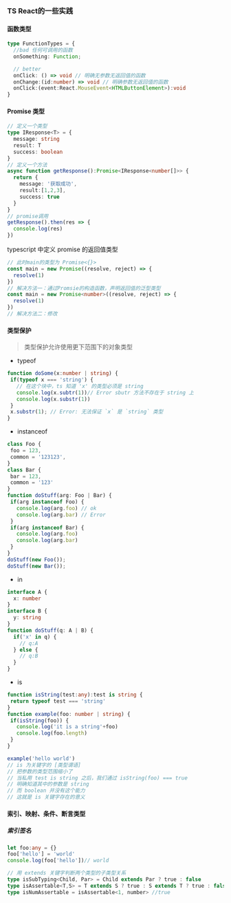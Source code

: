 <!--
 * @Author: Mia
 * @Date: 2022-01-06 17:07:30
 * @LastEditors: Mia
 * @LastEditTime: 2022-02-25 15:51:03
 * @Description: 
-->
### TS React的一些实践

#### 函数类型

```typescript
type FunctionTypes = {
  //bad 任何可调用的函数
  onSomething: Function; 

  // better
  onClick: () => void // 明确无参数无返回值的函数
  onChange:(id:number) => void // 明确参数无返回值的函数
  onClick:(event:React.MouseEvent<HTMLButtonElement>):void
}
```

#### Promise 类型
``` typescript
// 定义一个类型
type IResponse<T> = {
  message: string
  result: T
  success: boolean
}
// 定义一个方法
async function getResponse():Promise<IResponse<number[]>> {
  return {
    message: '获取成功',
    result:[1,2,3],
    success: true
  }
}
// promise调用
getResponse().then(res => {
  console.log(res)
})
```
typescript 中定义 promise 的返回值类型
```typescript
// 此时main的类型为 Promise<{}>
const main = new Promise((resolve, reject) => {
  resolve(1)
})
// 解决方法一：通过Promsie的构造函数，声明返回值的泛型类型
const main = new Promise<number>((resolve, reject) => {
  resolve(1)
})
// 解决方法二：修改
```


#### 类型保护
> 类型保护允许使用更下范围下的对象类型

 - typeof
 ```typescript
function doSome(x:number | string) {
  if(typeof x === 'string') {
    // 在这个块中，ts 知道 'x' 的类型必须是 string
    console.log(x.subtr(1))// Error sbutr 方法不存在于 string 上
    console.log(x.substr(1))
  } 
  x.substr(1); // Error: 无法保证 `x` 是 `string` 类型
}
 ```

 - instanceof
 ```typescript
class Foo {
  foo = 123,
  common = '123123',
}
class Bar {
  bar = 123,
  common = '123'
}
function doStuff(arg: Foo | Bar) {
  if(arg instanceof Foo) {
    console.log(arg.foo) // ok
    console.log(arg.bar) // Error
  }
  if(arg instanceof Bar) {
    console.log(arg.foo)
    console.log(arg.bar)
  }
}
doStuff(new Foo());
doStuff(new Bar());
 ```

 - in
```typescript
interface A {
  x: number
}
interface B {
  y: string
}
function doStuff(q: A | B) {
  if('x' in q) {
    // q:A
  } else {
    // q:B
  }
}
```

 - is

 ```typescript
function isString(test:any):test is string {
  return typeof test === 'string'
}
function example(foo: number | string) {
  if(isString(foo)) {
    console.log('it is a string'+foo)
    console.log(foo.length)
  }
}

example('hello world')
// is 为关键字的 [类型谓语]
// 把参数的类型范围缩小了
// 当私用 test is string 之后，我们通过 isString(foo) === true
// 明确知道其中的参数是 string
// 而 boolean 并没有这个能力
// 这就是 is 关键字存在的意义
 ```

#### 索引、映射、条件、断言类型

##### 索引签名
```typescript
let foo:any = {}
foo['hello'] = 'world'
console.log(foo['hello'])// world
```

```typescript
// 用 extends 关键字判断两个类型的子类型关系
type isSubTyping<Child, Par> = Child extends Par ? true : false
type isAssertable<T,S> = T extends S ? true : S extends T ? true : false
type isNumAssertable = isAssertable<1, number> //true

```